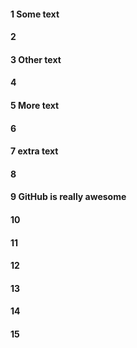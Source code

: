 #### 1 Some text
#### 2
#### 3 Other text
#### 4
#### 5 More text
#### 6
#### 7 extra text
#### 8
#### 9 GitHub is really awesome
#### 10
#### 11
#### 12
#### 13
#### 14
#### 15